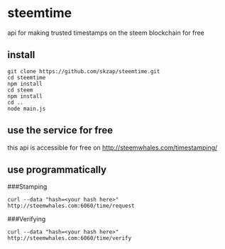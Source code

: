 # steemtime
api for making trusted timestamps on the steem blockchain for free

## install
```
git clone https://github.com/skzap/steemtime.git
cd steemtime
npm install
cd steem
npm install
cd ..
node main.js
```

## use the service for free
this api is accessible for free on http://steemwhales.com/timestamping/

## use programmatically
###Stamping
```
curl --data "hash=<your hash here>" http://steemwhales.com:6060/time/request
```
###Verifying
```
curl --data "hash=<your hash here>" http://steemwhales.com:6060/time/verify
```
